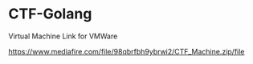 # CTF-Golang
 
Virtual Machine Link for VMWare 

https://www.mediafire.com/file/98qbrfbh9ybrwi2/CTF_Machine.zip/file
